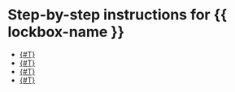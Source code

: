 # Step-by-step instructions for {{ lockbox-name }}

* [{#T}](secret-create.md)
* [{#T}](secret-update.md)
* [{#T}](secret-access.md)
* [{#T}](secret-delete.md)
